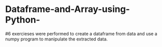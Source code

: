 # Dataframe-and-Array-using-Python-
#6 exercieses were performed to create a dataframe from data and use a numpy program to manipulate the extracted data.

